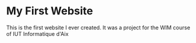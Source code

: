 # My First Website
This is the first website I ever created.
It was a project for the WIM course of IUT Informatique d'Aix
